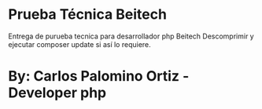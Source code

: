 # Prueba Técnica Beitech
Entrega de purueba tecnica para desarrollador php Beitech
Descomprimir y ejecutar composer update si así lo requiere.

# By: Carlos Palomino Ortiz - Developer php
